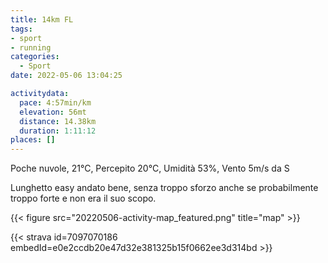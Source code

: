 ```yaml
---
title: 14km FL
tags:
- sport
- running
categories: 
  - Sport
date: 2022-05-06 13:04:25

activitydata:
  pace: 4:57min/km
  elevation: 56mt
  distance: 14.38km
  duration: 1:11:12
places: []
---
```


Poche nuvole, 21°C, Percepito 20°C, Umidità 53%, Vento 5m/s da S

<!--more-->

Lunghetto easy andato bene, senza troppo sforzo anche se probabilmente troppo forte e non era il suo scopo.

{{<  figure src="20220506-activity-map_featured.png" title="map" >}}

{{< strava id=7097070186 embedId=e0e2ccdb20e47d32e381325b15f0662ee3d314bd >}}
